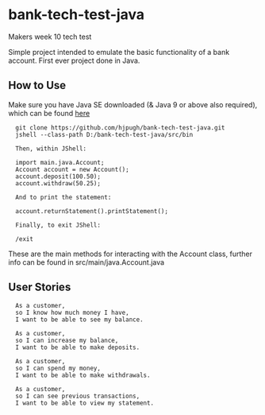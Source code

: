 # bank-tech-test-java

Makers week 10 tech test

Simple project intended to emulate the basic functionality of a bank account.
First ever project done in Java.

## How to Use

Make sure you have Java SE downloaded (& Java 9 or above also required), which can be found [here](https://www.oracle.com/technetwork/java/javase/downloads/index.html)

```
  git clone https://github.com/hjpugh/bank-tech-test-java.git
  jshell --class-path D:/bank-tech-test-java/src/bin

  Then, within JShell:

  import main.java.Account;
  Account account = new Account();
  account.deposit(100.50);
  account.withdraw(50.25);

  And to print the statement:

  account.returnStatement().printStatement();

  Finally, to exit JShell:

  /exit
```

These are the main methods for interacting with the Account class, further info can be found in src/main/java.Account.java

## User Stories

```
  As a customer,
  so I know how much money I have,
  I want to be able to see my balance.

  As a customer,
  so I can increase my balance,
  I want to be able to make deposits.

  As a customer,
  so I can spend my money,
  I want to be able to make withdrawals.

  As a customer,
  so I can see previous transactions,
  I want to be able to view my statement.
```

